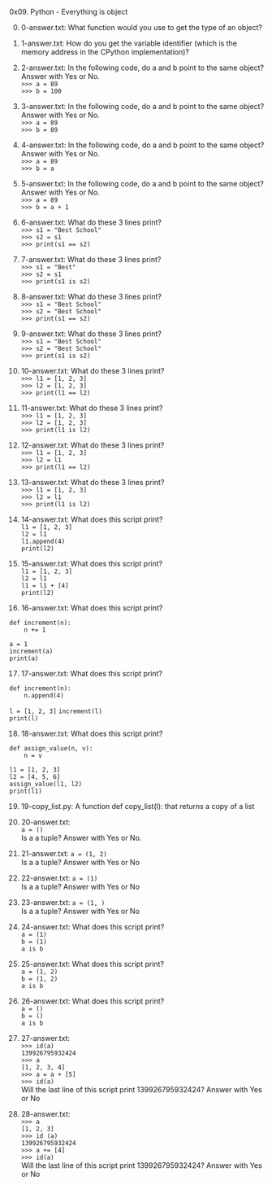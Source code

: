 0x09. Python - Everything is object

0. 0-answer.txt: What function would you use to get the type of an object?
1. 1-answer.txt: How do you get the variable identifier (which is the memory address in the CPython implementation)?
2. 2-answer.txt: In the following code, do a and b point to the same object? Answer with Yes or No.  
`>>> a = 89`  
`>>> b = 100`

3. 3-answer.txt: In the following code, do a and b point to the same object? Answer with Yes or No.  
`>>> a = 89`  
`>>> b = 89`

4. 4-answer.txt: In the following code, do a and b point to the same object? Answer with Yes or No.  
`>>> a = 89`  
`>>> b = a`

5. 5-answer.txt: In the following code, do a and b point to the same object? Answer with Yes or No.  
`>>> a = 89`  
`>>> b = a + 1`

6. 6-answer.txt: What do these 3 lines print?  
`>>> s1 = "Best School"`  
`>>> s2 = s1`  
`>>> print(s1 == s2)`

7. 7-answer.txt: What do these 3 lines print?  
`>>> s1 = "Best"`  
`>>> s2 = s1`  
`>>> print(s1 is s2)`

8. 8-answer.txt: What do these 3 lines print?  
`>>> s1 = "Best School"`  
`>>> s2 = "Best School"`  
`>>> print(s1 == s2)`

9. 9-answer.txt: What do these 3 lines print?  
`>>> s1 = "Best School"`  
`>>> s2 = "Best School"`  
`>>> print(s1 is s2)`

10. 10-answer.txt: What do these 3 lines print?  
`>>> l1 = [1, 2, 3]`  
`>>> l2 = [1, 2, 3]`   
`>>> print(l1 == l2)`

11. 11-answer.txt: What do these 3 lines print?  
`>>> l1 = [1, 2, 3]`  
`>>> l2 = [1, 2, 3]`  
`>>> print(l1 is l2)`

12. 12-answer.txt: What do these 3 lines print?  
`>>> l1 = [1, 2, 3]`  
`>>> l2 = l1`  
`>>> print(l1 == l2)`

13. 13-answer.txt: What do these 3 lines print?  
`>>> l1 = [1, 2, 3]`  
`>>> l2 = l1`  
`>>> print(l1 is l2)`

14. 14-answer.txt: What does this script print?  
`l1 = [1, 2, 3]`  
`l2 = l1`   
`l1.append(4)`  
`print(l2)`

15. 15-answer.txt: What does this script print?  
`l1 = [1, 2, 3]`  
`l2 = l1`  
`l1 = l1 + [4]`  
`print(l2)`

16. 16-answer.txt: What does this script print?

`def increment(n):`  
`    n += 1`  

`a = 1`  
`increment(a)`  
`print(a)`

17. 17-answer.txt: What does this script print?

`def increment(n):`  
`    n.append(4)`  

`l = [1, 2, 3]` 
`increment(l)`  
`print(l)`

18. 18-answer.txt: What does this script print?

`def assign_value(n, v):`  
`    n = v`  

`l1 = [1, 2, 3]`  
`l2 = [4, 5, 6]`  
`assign_value(l1, l2)`  
`print(l1)`

19. 19-copy_list.py: A function def copy_list(l): that returns a copy of a list
20. 20-answer.txt:   
`a = ()`   
Is a a tuple? Answer with Yes or No.

21. 21-answer.txt:
`a = (1, 2)`  
Is a a tuple? Answer with Yes or No

22. 22-answer.txt:
`a = (1)`  
Is a a tuple? Answer with Yes or No

23. 23-answer.txt:
`a = (1, )`  
Is a a tuple? Answer with Yes or No

24. 24-answer.txt: What does this script print?  
`a = (1)`  
`b = (1)`  
`a is b`

25. 25-answer.txt: What does this script print?  
`a = (1, 2)`  
`b = (1, 2)`  
`a is b`

26. 26-answer.txt: What does this script print?  
`a = ()`  
`b = ()`  
`a is b`

27. 27-answer.txt:  
`>>> id(a)`   
`139926795932424`  
`>>> a`  
`[1, 2, 3, 4]`   
`>>> a = a + [5]`  
`>>> id(a)`   
Will the last line of this script print 139926795932424? Answer with Yes or No

28. 28-answer.txt:  
`>>> a`  
`[1, 2, 3]`  
`>>> id (a)`  
`139926795932424`  
`>>> a += [4]`  
`>>> id(a)`   
Will the last line of this script print 139926795932424? Answer with Yes or No
